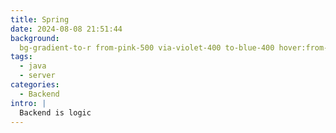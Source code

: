 ```yaml
---
title: Spring
date: 2024-08-08 21:51:44
background:
  bg-gradient-to-r from-pink-500 via-violet-400 to-blue-400 hover:from-pink-700 hover:via-violet-600 hover:to-blue-500
tags:
  - java
  - server
categories:
  - Backend
intro: |
  Backend is logic
---
```



